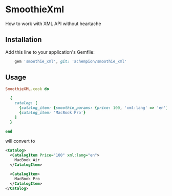 # SmoothieXml

How to work with XML API without heartache

## Installation

Add this line to your application's Gemfile:
```ruby
    gem 'smoothie_xml', git: 'achempion/smoothie_xml'
```
## Usage

```ruby
SmoothieXML.cook do

  {
    catalog: [
      {catalog_item: {smoothie_params: {price: 100, 'xml:lang' => 'en'}, smoothie_value: 'MacBook Air'}},
      {catalog_item: 'MacBook Pro'}
    ]
  }

end
```
will convert to
```xml
<Catalog>
  <CatalogItem Price="100" xml:lang="en">
    MacBook Air
  </CatalogItem>

  <CatalogItem>
    MacBook Pro
  </CatalogItem>
</Catalog>
```
